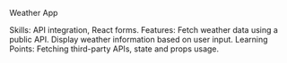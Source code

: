 
Weather App

Skills: API integration, React forms.
Features:
Fetch weather data using a public API.
Display weather information based on user input.
Learning Points: Fetching third-party APIs, state and props usage.
